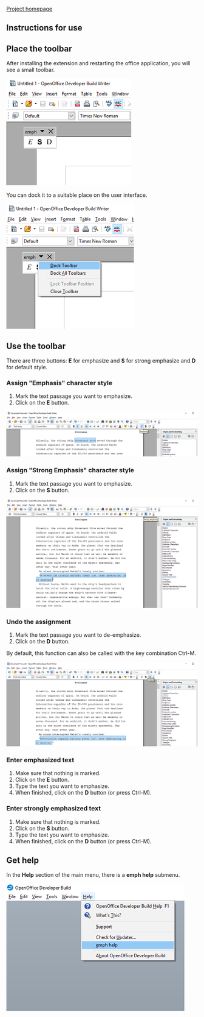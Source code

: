 [Project homepage](https://peter88213.github.io/emph/)

## Instructions for use


## Place the toolbar

After installing the extension and restarting the office application, you will see a small toolbar. 

![](Screenshots/Toolbar00-en.png)

You can dock it to a suitable place on the user interface.

![](Screenshots/Toolbar00dock-en.png)

## Use the toolbar

There are three buttons:  __E__  for emphasize and  __S__  for strong emphasize and  __D__  for default style.



### Assign "Emphasis" character style

1. Mark the text passage you want to emphasize.
2. Click on the  __E__  button. 

![](Screenshots/Emphasize.png)


### Assign "Strong Emphasis" character style

1. Mark the text passage you want to emphasize.
2. Click on the  __S__  button. 

![](Screenshots/Strong.png)


### Undo the assignment

1. Mark the text passage you want to de-emphasize.
2. Click on the  __D__  button.

By default, this function can also be called with the key combination Ctrl-M.

![](Screenshots/Default.png)


### Enter emphasized text

1. Make sure that nothing is marked. 
2. Click on the  __E__  button.
3. Type the text you want to emphasize.
4. When finished, click on the  __D__  button (or press Ctrl-M).


### Enter strongly emphasized text

1. Make sure that nothing is marked. 
2. Click on the  __S__  button.
3. Type the text you want to emphasize.
4. When finished, click on the  __D__  button (or press Ctrl-M).


## Get help

In the  __Help__  section of the main menu, there is a  __emph help__  submenu. 

![](Screenshots/HelpMenu-en.png)



